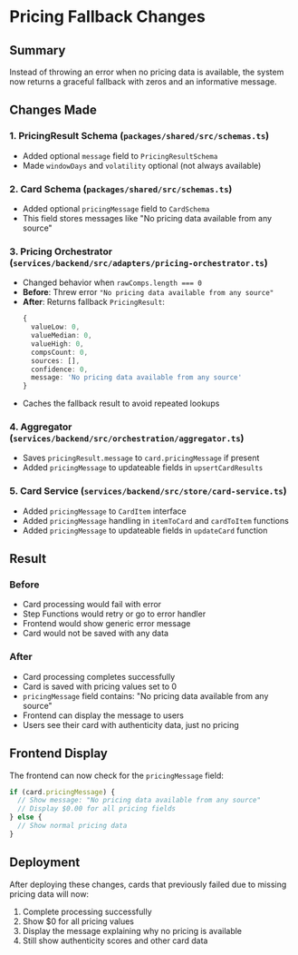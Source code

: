# Pricing Fallback Changes

## Summary

Instead of throwing an error when no pricing data is available, the system now returns a graceful fallback with zeros and an informative message.

## Changes Made

### 1. **PricingResult Schema** (`packages/shared/src/schemas.ts`)

- Added optional `message` field to `PricingResultSchema`
- Made `windowDays` and `volatility` optional (not always available)

### 2. **Card Schema** (`packages/shared/src/schemas.ts`)

- Added optional `pricingMessage` field to `CardSchema`
- This field stores messages like "No pricing data available from any source"

### 3. **Pricing Orchestrator** (`services/backend/src/adapters/pricing-orchestrator.ts`)

- Changed behavior when `rawComps.length === 0`
- **Before**: Threw error `"No pricing data available from any source"`
- **After**: Returns fallback `PricingResult`:
  ```typescript
  {
    valueLow: 0,
    valueMedian: 0,
    valueHigh: 0,
    compsCount: 0,
    sources: [],
    confidence: 0,
    message: 'No pricing data available from any source'
  }
  ```
- Caches the fallback result to avoid repeated lookups

### 4. **Aggregator** (`services/backend/src/orchestration/aggregator.ts`)

- Saves `pricingResult.message` to `card.pricingMessage` if present
- Added `pricingMessage` to updateable fields in `upsertCardResults`

### 5. **Card Service** (`services/backend/src/store/card-service.ts`)

- Added `pricingMessage` to `CardItem` interface
- Added `pricingMessage` handling in `itemToCard` and `cardToItem` functions
- Added `pricingMessage` to updateable fields in `updateCard` function

## Result

### Before

- Card processing would fail with error
- Step Functions would retry or go to error handler
- Frontend would show generic error message
- Card would not be saved with any data

### After

- Card processing completes successfully
- Card is saved with pricing values set to 0
- `pricingMessage` field contains: "No pricing data available from any source"
- Frontend can display the message to users
- Users see their card with authenticity data, just no pricing

## Frontend Display

The frontend can now check for the `pricingMessage` field:

```typescript
if (card.pricingMessage) {
  // Show message: "No pricing data available from any source"
  // Display $0.00 for all pricing fields
} else {
  // Show normal pricing data
}
```

## Deployment

After deploying these changes, cards that previously failed due to missing pricing data will now:

1. Complete processing successfully
2. Show $0 for all pricing values
3. Display the message explaining why no pricing is available
4. Still show authenticity scores and other card data
